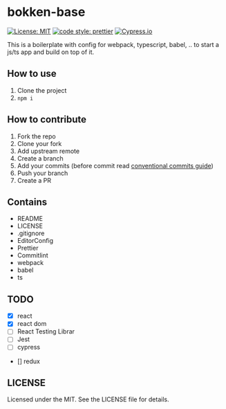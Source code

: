 # bokken-base

[![License: MIT](https://img.shields.io/badge/License-MIT-yellow.svg)](https://opensource.org/licenses/MIT)
[![code style: prettier](https://img.shields.io/badge/code_style-prettier-ff69b4.svg)](https://github.com/prettier/prettier)
[![Cypress.io](https://img.shields.io/badge/tested%20with-Cypress-04C38E.svg)](https://www.cypress.io/)

This is a boilerplate with config for webpack, typescript, babel, .. to start a js/ts app and build on top of it.

## How to use

1. Clone the project
2. `npm i`

## How to contribute

1. Fork the repo
2. Clone your fork
3. Add upstream remote
4. Create a branch
5. Add your commits (before commit read [conventional commits guide](https://www.conventionalcommits.org/en/v1.0.0/))
6. Push your branch
7. Create a PR

## Contains

- README
- LICENSE
- .gitignore
- EditorConfig
- Prettier
- Commitlint
- webpack
- babel
- ts

## TODO

- [x] react
- [x] react dom
- [ ] React Testing Librar
- [ ] Jest
- [ ] cypress
- [] redux

## LICENSE

Licensed under the MIT. See the LICENSE file for details.
